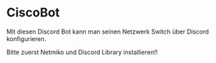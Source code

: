 # CiscoBot
Mit diesen Discord Bot kann man seinen Netzwerk Switch über Discord konfigurieren.

Bitte zuerst Netmiko und Discord Library installieren!!
